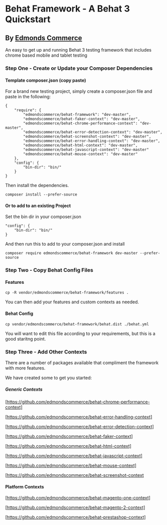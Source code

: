 # Behat Framework - A Behat 3 Quickstart
## By [Edmonds Commerce](https://www.edmondscommerce.co.uk)

An easy to get up and running Behat 3 testing framework that includes chrome based mobile and tablet testing

### Step One - Create or Update your Composer Dependencies

#### Template composer.json (copy paste)
For a brand new testing project, simply create a composer.json file and paste in the following:

    {
        "require": {
            "edmondscommerce/behat-framework": "dev-master",
            "edmondscommerce/behat-faker-context": "dev-master",
            "edmondscommerce/behat-chrome-performance-context": "dev-master",
            "edmondscommerce/behat-error-detection-context": "dev-master",
            "edmondscommerce/behat-screenshot-context": "dev-master",
            "edmondscommerce/behat-error-handling-context": "dev-master",
            "edmondscommerce/behat-html-context": "dev-master",
            "edmondscommerce/behat-javascript-context": "dev-master"
            "edmondscommerce/behat-mouse-context": "dev-master"
        },
        "config": {
            "bin-dir": "bin/"
        }
    }
    
Then install the dependencies.

    composer install --prefer-source

#### Or to add to an existing Project
Set the bin dir in your composer.json
    
    "config": {
        "bin-dir": "bin/"
    }

And then run this to add to your composer.json and install

    composer require edmondscommerce/behat-framework dev-master --prefer-source

### Step Two - Copy Behat Config Files

#### Features
`cp -R vendor/edmondscommerce/behat-framework/features .`

You can then add your features and custom contexts as needed.

#### Behat Config
`cp vendor/edmondscommerce/behat-framework/behat.dist ./behat.yml`

You will want to edit this file according to your requirements, but this is a good staritng point.

### Step Three - Add Other Contexts

There are a number of packages available that compliment the framework with more features.

We have created some to get you started:

##### Generic Contexts
[https://github.com/edmondscommerce/behat-chrome-performance-context]

[https://github.com/edmondscommerce/behat-error-handling-context]

[https://github.com/edmondscommerce/behat-error-detection-context]

[https://github.com/edmondscommerce/behat-faker-context]

[https://github.com/edmondscommerce/behat-html-context]

[https://github.com/edmondscommerce/behat-javascript-context]

[https://github.com/edmondscommerce/behat-mouse-context]

[https://github.com/edmondscommerce/behat-screenshot-context

#### Platform Contexts

[https://github.com/edmondscommerce/behat-magento-one-context]

[https://github.com/edmondscommerce/behat-magento-2-context]

[https://github.com/edmondscommerce/behat-prestashop-context]

